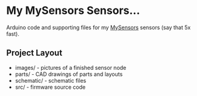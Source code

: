 # My MySensors Sensors...
Arduino code and supporting files for my [MySensors](http://mysensors.org) sensors (say that 5x fast).

## Project Layout
* images/ - pictures of a finished sensor node
* parts/ - CAD drawings of parts and layouts
* schematic/ - schematic files
* src/ - firmware source code
